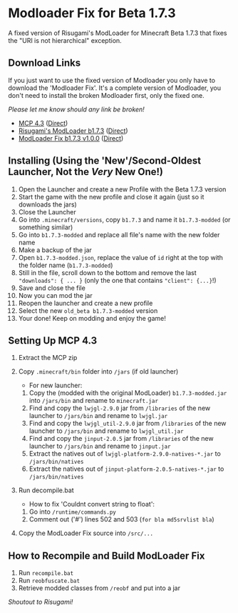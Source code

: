 # Modloader Fix for Beta 1.7.3 #

A fixed version of Risugami's ModLoader for Minecraft Beta 1.7.3 that fixes the "URI is not hierarchical" exception.


## Download Links ###
If you just want to use the fixed version of Modloader you only have to download the 'Modloader Fix'. It's a complete version of Modloader, you don't need to install the broken Modloader first, only the fixed one.

_Please let me know should any link be broken!_
* [MCP 4.3](http://minecraft.gamepedia.com/Programs_and_editors/Mod_Coder_Pack) ([Direct](http://www.mediafire.com/file/03d94f13c9ulj5a/mcp43.zip))
* [Risugami's ModLoader b1.7.3](https://github.com/coffeenotfound/ModloaderFix-b1.7.3/releases) ([Direct](https://github.com/coffeenotfound/ModloaderFix-b1.7.3/raw/master/jars/ModLoader%20b1.7.3%20Original.zip))
* [ModLoader Fix b1.7.3 v1.0.0](https://github.com/coffeenotfound/ModloaderFix-b1.7.3/releases) ([Direct](https://github.com/coffeenotfound/ModloaderFix-b1.7.3/releases/download/v1.0.0/ModLoader.Fix.b1.7.3-1.0.0.jar))


## Installing (Using the 'New'/Second-Oldest Launcher, Not the _Very_ New One!) ##

1. Open the Launcher and create a new Profile with the Beta 1.7.3 version
2. Start the game with the new profile and close it again (just so it downloads the jars)
3. Close the Launcher
4. Go into `.minecraft/versions`, copy `b1.7.3` and name it `b1.7.3-modded` (or something similar)
5. Go into `b1.7.3-modded` and replace all file's name with the new folder name
6. Make a backup of the jar
7. Open `b1.7.3-modded.json`, replace the value of `id` right at the top with the folder name (`b1.7.3-modded`)
8. Still in the file, scroll down to the bottom and remove the last `"downloads": { ... }` (only the one that contains `"client": {...}`!)
9. Save and close the file
10. Now you can mod the jar
11. Reopen the launcher and create a new profile
12. Select the new `old_beta b1.7.3-modded` version
13. Your done! Keep on modding and enjoy the game!

## Setting Up MCP 4.3 ##

1. Extract the MCP zip
2. Copy `.minecraft/bin` folder into `/jars` (if old launcher)
    * For new launcher:
    1. Copy the (modded with the original ModLoader) `b1.7.3-modded.jar` into `/jars/bin` and rename to `minecraft.jar`
    2. Find and copy the `lwjgl-2.9.0` jar from `/libraries` of the new launcher to `/jars/bin` and rename to `lwjgl.jar`
    3. Find and copy the `lwjgl_util-2.9.0` jar from `/libraries` of the new launcher to `/jars/bin` and rename to `lwjgl_util.jar`
    4. Find and copy the `jinput-2.0.5` jar from `/libraries` of the new launcher to `/jars/bin` and rename to `jinput.jar`
    5. Extract the natives out of `lwjgl-platform-2.9.0-natives-*.jar` to `/jars/bin/natives`
    6. Extract the natives out of `jinput-platform-2.0.5-natives-*.jar` to `/jars/bin/natives`

3. Run decompile.bat
    * How to fix 'Couldnt convert string to float':
    1. Go into `/runtime/commands.py`
    2. Comment out ('#') lines 502 and 503 (`for bla md5srvlist bla`)

4. Copy the ModLoader Fix source into `/src/...`

## How to Recompile and Build ModLoader Fix ##

1. Run `recompile.bat`
2. Run `reobfuscate.bat`
3. Retrieve modded classes from `/reobf` and put into a jar

_Shoutout to Risugami!_
